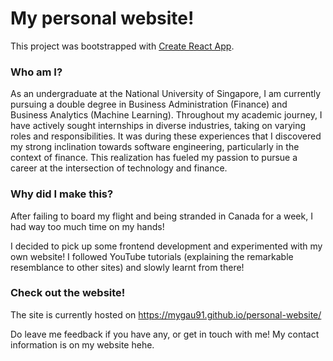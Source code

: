 # My personal website!

This project was bootstrapped with [Create React App](https://github.com/facebook/create-react-app).


### Who am I?
As an undergraduate at the National University of Singapore, I am currently pursuing a double degree in Business Administration (Finance) and Business Analytics (Machine Learning). Throughout my academic journey, I have actively sought internships in diverse industries, taking on varying roles and responsibilities. It was during these experiences that I discovered my strong inclination towards software engineering, particularly in the context of finance. This realization has fueled my passion to pursue a career at the intersection of technology and finance.

### Why did I make this?
After failing to board my flight and being stranded in Canada for a week, I had way too much time on my hands!

I decided to pick up some frontend development and experimented with my own website! I followed YouTube tutorials (explaining the remarkable resemblance to other sites) and slowly learnt from there!

### Check out the website!
The site is currently hosted on https://mygau91.github.io/personal-website/ 

Do leave me feedback if you have any, or get in touch with me! My contact information is on my website hehe.